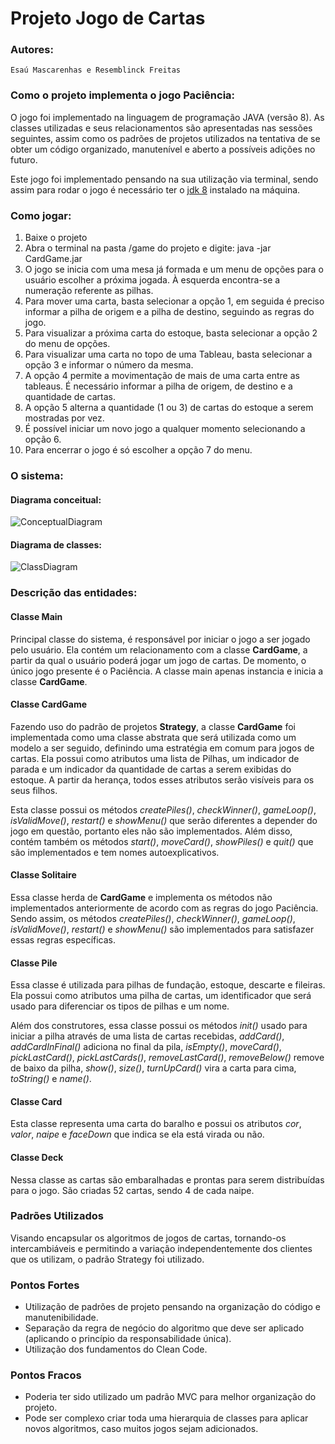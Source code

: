﻿# Projeto Jogo de Cartas

### Autores:
```
Esaú Mascarenhas e Resemblinck Freitas
```

### Como o projeto implementa o jogo Paciência:
O jogo foi implementado na linguagem de programação JAVA (versão 8). As classes utilizadas e seus relacionamentos são apresentadas nas sessões seguintes, assim como os padrões de projetos utilizados na tentativa de se obter um código organizado, manutenível e aberto a possíveis adições no futuro.

Este jogo foi implementado pensando na sua utilização via terminal, sendo assim para rodar o jogo é necessário ter o [jdk 8](https://www.oracle.com/br/java/technologies/javase/javase-jdk8-downloads.html "jdk 8") instalado na máquina.

### Como jogar:

1. Baixe o projeto 
2. Abra o terminal na pasta /game do projeto e digite: java -jar CardGame.jar
3. O jogo se inicia com uma mesa já formada e um menu de opções para o usuário escolher a próxima jogada. À esquerda encontra-se a numeração referente as pilhas.
4. Para mover uma carta, basta selecionar a opção 1, em seguida é preciso informar a pilha de origem e a pilha de destino, seguindo as regras do jogo.
5. Para visualizar a próxima carta do estoque, basta selecionar a opção 2 do menu de opções.
6. Para visualizar uma carta no topo de uma Tableau, basta selecionar a opção 3 e informar o número da mesma.
7. A opção 4 permite a movimentação de mais de uma carta entre as tableaus. É necessário informar a pilha de origem, de destino e a quantidade de cartas.
8. A opção 5 alterna a quantidade (1 ou 3) de cartas do estoque a serem mostradas por vez.
9. É possível iniciar um novo jogo a qualquer momento selecionando a opção 6.
10. Para encerrar o jogo é só escolher a opção 7 do menu.

### O sistema:

#### Diagrama conceitual:

![ConceptualDiagram](https://user-images.githubusercontent.com/29510159/117089079-da70f680-ad2a-11eb-9137-4cfd97382a60.jpg)

#### Diagrama de classes:

![ClassDiagram](https://user-images.githubusercontent.com/29510159/117088468-dd6ae780-ad28-11eb-85d8-a2b1bb9bc291.jpg)

### Descrição das entidades:

#### Classe Main
Principal classe do sistema, é responsável por iniciar o jogo a ser jogado pelo usuário. Ela contém um relacionamento com a classe **CardGame**, a partir da qual o usuário poderá jogar um jogo de cartas. De momento, o único jogo presente é o Paciência. A classe main apenas instancia e inicia a classe **CardGame**.


#### Classe CardGame
Fazendo uso do padrão de projetos **Strategy**, a classe **CardGame** foi implementada como uma classe abstrata que será utilizada como um modelo a ser seguido, definindo uma estratégia em comum para jogos de cartas. Ela possui como atributos uma lista de Pilhas, um indicador de parada e um indicador da quantidade de cartas a serem exibidas do estoque. A partir da herança, todos esses atributos serão visíveis para os seus filhos. 

Esta classe possui os métodos *createPiles()*, *checkWinner()*, *gameLoop()*, *isValidMove()*, *restart()* e *showMenu()* que serão diferentes a depender do jogo em questão, portanto eles não são implementados. Além disso, contém também os métodos *start()*, *moveCard()*, *showPiles()* e *quit()* que são implementados e tem nomes autoexplicativos.

#### Classe Solitaire
Essa classe herda de **CardGame** e implementa os métodos não implementados anteriormente de acordo com as regras do jogo Paciência. Sendo assim, os métodos *createPiles()*, *checkWinner()*, *gameLoop()*, *isValidMove()*, *restart()* e *showMenu()* são implementados para satisfazer essas regras específicas. 

#### Classe Pile
Essa classe é utilizada para pilhas de fundação, estoque, descarte e fileiras. Ela possui como atributos uma pilha de cartas, um identificador que será usado para diferenciar os tipos de pilhas e um nome.

Além dos construtores, essa classe possui os métodos *init()* usado para iniciar a pilha através de uma lista de cartas recebidas, *addCard()*, *addCardInFinal()* adiciona no final da pila, *isEmpty()*, *moveCard()*, *pickLastCard()*, *pickLastCards()*, *removeLastCard()*, *removeBelow()* remove de baixo da pilha, *show()*, *size()*, *turnUpCard()* vira a carta para cima, *toString()*  e *name()*.

#### Classe Card
Esta classe representa uma carta do baralho e possui os atributos *cor*, *valor*, *naipe* e *faceDown* que indica se ela está virada ou não. 

#### Classe Deck
Nessa classe as cartas são embaralhadas e prontas para serem distribuídas para o jogo.  São criadas 52 cartas, sendo 4 de cada naipe.

### Padrões Utilizados
Visando encapsular os algoritmos de jogos de cartas, tornando-os intercambiáveis e permitindo a variação independentemente dos clientes que os utilizam, o padrão Strategy foi utilizado.

### Pontos Fortes
- Utilização de padrões de projeto pensando na organização do código e manutenibilidade.
- Separação da regra de negócio do algoritmo que deve ser aplicado (aplicando o princípio da responsabilidade única).
- Utilização dos fundamentos do Clean Code.

### Pontos Fracos
- Poderia ter sido utilizado um padrão MVC para melhor organização do projeto.
- Pode ser complexo criar toda uma hierarquia de classes para aplicar novos algoritmos, caso muitos jogos sejam adicionados.










